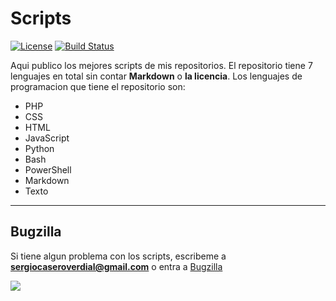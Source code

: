 # Scripts
[![License](https://img.shields.io/badge/license-Apache%202-4EB1BA.svg)](https://www.apache.org/licenses/LICENSE-2.0.html)
[![Build Status](https://travis-ci.org/danicuestasuarez/NMapGUI.svg?branch=develop)](https://travis-ci.org/danicuestasuarez/NMapGUI)

Aqui publico los mejores scripts de mis repositorios. El repositorio tiene 7 lenguajes en total sin contar **Markdown** o **la licencia**.
Los lenguajes de programacion que tiene el repositorio son:
* PHP
* CSS
* HTML
* JavaScript
* Python
* Bash
* PowerShell
* Markdown
* Texto

-----------------------------------------------------------------------------------------------------------------------------------------------------------

## Bugzilla
Si tiene algun problema con los scripts, escribeme a **sergiocaseroverdial@gmail.com** o entra a [Bugzilla](https://bugzilla-s3rgi09.github.io/)

[![](https://raw.githubusercontent.com/wiki/zaproxy/zaproxy/images/ZAP-Download.png)](https://github.com/S3RGI09/Scripts/files/8800666/Scripts-main.zip)
